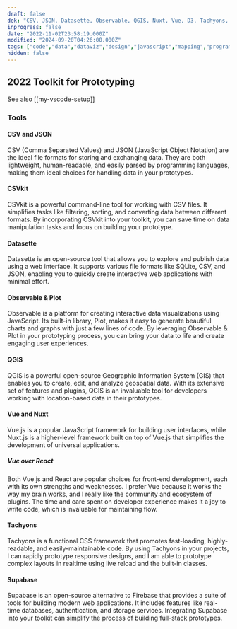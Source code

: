 ```yaml
---
draft: false
dek: "CSV, JSON, Datasette, Observable, QGIS, Nuxt, Vue, D3, Tachyons, Supabase"
inprogress: false
date: "2022-11-02T23:58:19.000Z"
modified: "2024-09-20T04:26:00.000Z"
tags: ["code","data","dataviz","design","javascript","mapping","programming","tool"]
hidden: false
---
```

## 2022 Toolkit for Prototyping

See also [[my-vscode-setup]]

### Tools
#### CSV and JSON

CSV (Comma Separated Values) and JSON (JavaScript Object Notation) are the ideal file formats for storing and exchanging data. They are both lightweight, human-readable, and easily parsed by programming languages, making them ideal choices for handling data in your prototypes.

#### CSVkit

CSVkit is a powerful command-line tool for working with CSV files. It simplifies tasks like filtering, sorting, and converting data between different formats. By incorporating CSVkit into your toolkit, you can save time on data manipulation tasks and focus on building your prototype.

#### Datasette

Datasette is an open-source tool that allows you to explore and publish data using a web interface. It supports various file formats like SQLite, CSV, and JSON, enabling you to quickly create interactive web applications with minimal effort.

#### Observable & Plot

Observable is a platform for creating interactive data visualizations using JavaScript. Its built-in library, Plot, makes it easy to generate beautiful charts and graphs with just a few lines of code. By leveraging Observable & Plot in your prototyping process, you can bring your data to life and create engaging user experiences.

#### QGIS

QGIS is a powerful open-source Geographic Information System (GIS) that enables you to create, edit, and analyze geospatial data. With its extensive set of features and plugins, QGIS is an invaluable tool for developers working with location-based data in their prototypes.

#### Vue and Nuxt

Vue.js is a popular JavaScript framework for building user interfaces, while Nuxt.js is a higher-level framework built on top of Vue.js that simplifies the development of universal applications.

##### Vue over React

Both Vue.js and React are popular choices for front-end development, each with its own strengths and weaknesses. I prefer Vue because it works the way my brain works, and I really like the community and ecosystem of plugins. The time and care spent on developer experience makes it a joy to write code, which is invaluable for maintaining flow.

#### Tachyons

Tachyons is a functional CSS framework that promotes fast-loading, highly-readable, and easily-maintainable code. By using Tachyons in your projects, I can rapidly prototype responsive designs, and I am able to prototype complex layouts in realtime using live reload and the built-in classes.

#### Supabase

Supabase is an open-source alternative to Firebase that provides a suite of tools for building modern web applications. It includes features like real-time databases, authentication, and storage services. Integrating Supabase into your toolkit can simplify the process of building full-stack prototypes.
